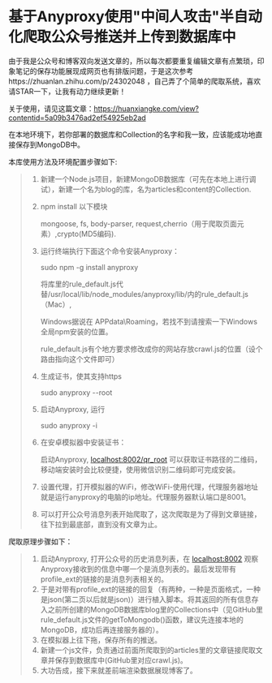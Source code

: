 # 基于Anyproxy使用"中间人攻击"半自动化爬取公众号推送并上传到数据库中

由于我是公众号和博客双向发送文章的，所以每次都要重复编辑文章有点繁琐，印象笔记的保存功能展现成网页也有排版问题，于是这次参考https://zhuanlan.zhihu.com/p/24302048 ，自己弄了个简单的爬取系统，喜欢请STAR一下，让我有动力继续更新！

关于使用，请见这篇文章：https://huanxiangke.com/view?contentid=5a09b3476ad2ef54925eb2ad

在本地环境下，若你部署的数据库和Collection的名字和我一致，应该能成功地直接保存到MongoDB中。



本库使用方法及环境配置步骤如下:

> 1. 新建一个Node.js项目，新建MongoDB数据库（可先在本地上进行调试），新建一个名为blog的库，名为articles和content的Collection.
>
> 2.  npm install 以下模块
>
>     mongoose, fs, body-parser, request,cherrio（用于爬取页面元素）,crypto(MD5编码).
>
> 3. 运行终端执行下面这个命令安装Anyproxy：
>
>    sudo npm -g install anyproxy
>
>    将库里的rule_default.js代替/usr/local/lib/node_modules/anyproxy/lib/内的rule_default.js（Mac）,
>
>    Windows据说在 APPdata\Roaming，若找不到请搜索一下Windows全局npm安装的位置。
>
>    rule_default.js有个地方要求修改成你的网站存放crawl.js的位置（设个路由指向这个文件即可）
>
> 4. 生成证书，使其支持https
>
>    sudo anyproxy --root
>
> 5. 启动Anyproxy, 运行
>
>    sudo anyproxy -i
>
> 6. 在安卓模拟器中安装证书：
>
>    启动Anyproxy, [localhost:8002/qr_root](http://link.zhihu.com/?target=http%3A//localhost%3A8002/qr_root) 可以获取证书路径的二维码，移动端安装时会比较便捷，使用微信识别二维码即可完成安装。
>
> 7. 设置代理，打开模拟器的WiFi，修改WiFi-使用代理，代理服务器地址就是运行anyproxy的电脑的ip地址。代理服务器默认端口是8001。
>
> 8. 可以打开公众号消息列表开始爬取了，这次爬取是为了得到文章链接，往下拉到最底部，直到没有文章为止。



爬取原理步骤如下：



> 1. 启动Anyproxy, 打开公众号的历史消息列表，在 [localhost:8002](http://link.zhihu.com/?target=http%3A//localhost%3A8002) 观察Anyproxy接收到的信息中哪一个是消息列表的。最后发现带有profile_ext的链接的是消息列表相关的。
> 2. 于是对带有profile_ext的链接的回复（有两种，一种是页面格式，一种是json(第二页以后就是json)）进行植入脚本。将其返回的所有信息存入之前所创建的MongoDB数据库blog里的Collections中（见GitHub里rule_default.js文件的getToMongodb()函数，建议先连接本地的MongoDB，成功后再连接服务器的）。
> 3. 在模拟器上往下拖，保存所有的推送。
> 4. 新建一个js文件，负责通过前面所爬取到的articles里的文章链接爬取文章并保存到数据库中(GitHub里对应crawl.js)。
> 5. 大功告成，接下来就差前端渲染数据展现博客了。

